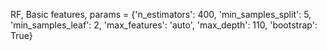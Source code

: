 RF, Basic features,
    params = {'n_estimators': 400, 'min_samples_split': 5, 'min_samples_leaf': 2, 'max_features': 'auto', 'max_depth': 110, 'bootstrap': True}
